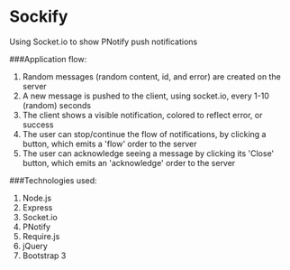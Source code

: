 Sockify
=======

Using Socket.io to show PNotify push notifications

###Application flow:
1. Random messages (random content, id, and error) are created on the server
2. A new message is pushed to the client, using socket.io, every 1-10 (random) seconds
3. The client shows a visible notification, colored to reflect error, or success
4. The user can stop/continue the flow of notifications, by clicking a button, which emits a 'flow' order to the server
5. The user can acknowledge seeing a message by clicking its 'Close' button, which emits an 'acknowledge' order to the server

###Technologies used:
1. Node.js
2. Express
3. Socket.io
4. PNotify
5. Require.js
6. jQuery
7. Bootstrap 3